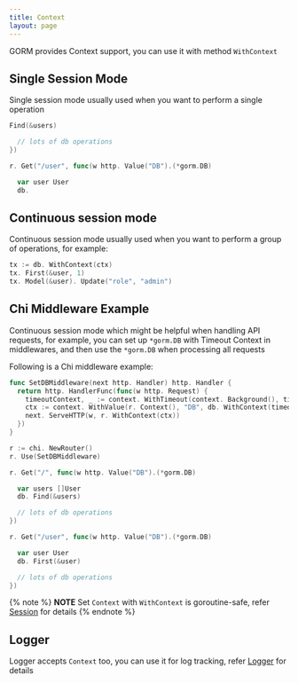 ```yaml
---
title: Context
layout: page
---
```


GORM provides Context support, you can use it with method `WithContext`

## Single Session Mode

Single session mode usually used when you want to perform a single operation

```go
Find(&users)

  // lots of db operations
})

r. Get("/user", func(w http. Value("DB").(*gorm.DB)

  var user User
  db.
```

## Continuous session mode

Continuous session mode usually used when you want to perform a group of operations, for example:

```go
tx := db. WithContext(ctx)
tx. First(&user, 1)
tx. Model(&user). Update("role", "admin")
```

## Chi Middleware Example

Continuous session mode which might be helpful when handling API requests, for example, you can set up `*gorm.DB` with Timeout Context in middlewares, and then use the `*gorm.DB` when processing all requests

Following is a Chi middleware example:

```go
func SetDBMiddleware(next http. Handler) http. Handler {
  return http. HandlerFunc(func(w http. Request) {
    timeoutContext, _ := context. WithTimeout(context. Background(), time. Second)
    ctx := context. WithValue(r. Context(), "DB", db. WithContext(timeoutContext))
    next. ServeHTTP(w, r. WithContext(ctx))
  })
}

r := chi. NewRouter()
r. Use(SetDBMiddleware)

r. Get("/", func(w http. Value("DB").(*gorm.DB)

  var users []User
  db. Find(&users)

  // lots of db operations
})

r. Get("/user", func(w http. Value("DB").(*gorm.DB)

  var user User
  db. First(&user)

  // lots of db operations
})
```

{% note %}
**NOTE** Set `Context` with `WithContext` is goroutine-safe, refer [Session](session.html) for details
{% endnote %}

## Logger

Logger accepts `Context` too, you can use it for log tracking, refer [Logger](logger.html) for details
